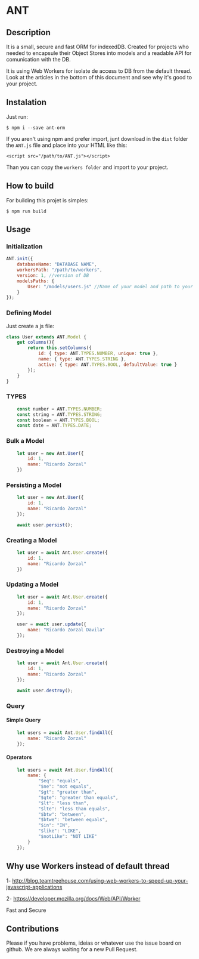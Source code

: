 # ANT


## Description
 It is a small, secure and fast ORM for indexedDB. Created for projects who needed to encapsule their Object Stores into models and a readable API for comunication with the DB.

 It is using Web Workers for isolate de access to DB from the default thread. Look at the articles in the bottom of this document and see why it's good to your project.


## Instalation

Just run:

`
$ npm i --save ant-orm
`

If you aren't using npm and prefer import, junt download in the `dist` folder the `ANT.js` file and place into your HTML like this:

`<script src="/path/to/ANT.js"></script>`

Than you can copy the `workers folder` and import to your project.


## How to build

For building this projet is simples:

`$ npm run build`

## Usage

### Initialization

```javascript
ANT.init({
    databaseName: "DATABASE NAME",
    workersPath: "/path/to/workers",
    version: 1, //version of DB
    modelsPaths: {
        User: "/models/users.js" //Name of your model and path to your model
    }
});
```

### Defining Model

Just create a js file:

```javascript
class User extends ANT.Model {
    get columns(){
        return this.setColumns({
            id: { type: ANT.TYPES.NUMBER, unique: true },
            name: { type: ANT.TYPES.STRING },
            active: { type: ANT.TYPES.BOOL, defaultValue: true }
        });
    }
}

```

### TYPES

```javascript
    const number = ANT.TYPES.NUMBER;
    const string = ANT.TYPES.STRING;
    const boolean = ANT.TYPES.BOOL;
    const date = ANT.TYPES.DATE;
```

### Bulk a Model

```javascript
    let user = new Ant.User({
        id: 1,
        name: "Ricardo Zorzal"
    })
```

### Persisting a Model

```javascript
    let user = new Ant.User({
        id: 1,
        name: "Ricardo Zorzal"
    });

    await user.persist();
```

### Creating a Model

```javascript
    let user = await Ant.User.create({
        id: 1,
        name: "Ricardo Zorzal"
    })
```

### Updating a Model

```javascript
    let user = await Ant.User.create({
        id: 1,
        name: "Ricardo Zorzal"
    });

    user = await user.update({
        name: "Ricardo Zorzal Davila"
    });
```

### Destroying a Model

```javascript
    let user = await Ant.User.create({
        id: 1,
        name: "Ricardo Zorzal"
    });

    await user.destroy();
```

### Query

#### Simple Query

```javascript
    let users = await Ant.User.findAll({
        name: "Ricardo Zorzal"
    });
```

#### Operators

```javascript
    let users = await Ant.User.findAll({
        name: {
            "$eq": "equals",
            "$ne": "not equals",
            "$gt": "greater than",
            "$gte": "greater than equals",
            "$lt": "less than",
            "$lte": "less than equals",
            "$btw": "between",
            "$btwe": "between equals",
            "$in": "IN",
            "$like": "LIKE",
            "$notLike": "NOT LIKE"
        }
    });
```

##  Why use Workers instead of default thread

1- http://blog.teamtreehouse.com/using-web-workers-to-speed-up-your-javascript-applications

2- https://developer.mozilla.org/docs/Web/API/Worker

Fast and Secure

## Contributions

Please if you have problems, ideias or whatever use the issue board on github. We are always waiting for a new Pull Request.

